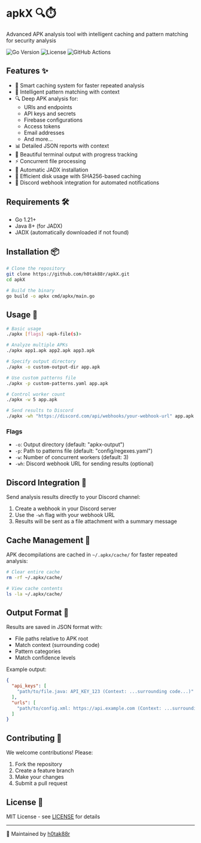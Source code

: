 # apkX 🔍⏱️

Advanced APK analysis tool with intelligent caching and pattern matching for security analysis

![Go Version](https://img.shields.io/badge/go-1.21+-blue.svg)
![License](https://img.shields.io/badge/license-MIT-green.svg)
![GitHub Actions](https://img.shields.io/github/actions/workflow/status/h0tak88r/apkX/build.yml)

## Features ✨
- 🚀 Smart caching system for faster repeated analysis
- 🎯 Intelligent pattern matching with context
- 🔍 Deep APK analysis for:
  - URIs and endpoints
  - API keys and secrets
  - Firebase configurations
  - Access tokens
  - Email addresses
  - And more...
- 📊 Detailed JSON reports with context
- 🎨 Beautiful terminal output with progress tracking
- ⚡ Concurrent file processing
- 🔄 Automatic JADX installation
- 💾 Efficient disk usage with SHA256-based caching
- 🤖 Discord webhook integration for automated notifications

## Requirements 🛠️
- Go 1.21+
- Java 8+ (for JADX)
- JADX (automatically downloaded if not found)

## Installation 📦
```bash
# Clone the repository
git clone https://github.com/h0tak88r/apkX.git
cd apkX

# Build the binary
go build -o apkx cmd/apkx/main.go
```

## Usage 🚀
```bash
# Basic usage
./apkx [flags] <apk-file(s)>

# Analyze multiple APKs
./apkx app1.apk app2.apk app3.apk

# Specify output directory
./apkx -o custom-output-dir app.apk

# Use custom patterns file
./apkx -p custom-patterns.yaml app.apk

# Control worker count
./apkx -w 5 app.apk

# Send results to Discord
./apkx -wh "https://discord.com/api/webhooks/your-webhook-url" app.apk
```

### Flags
- `-o`: Output directory (default: "apkx-output")
- `-p`: Path to patterns file (default: "config/regexes.yaml")
- `-w`: Number of concurrent workers (default: 3)
- `-wh`: Discord webhook URL for sending results (optional)

## Discord Integration 🤖
Send analysis results directly to your Discord channel:
1. Create a webhook in your Discord server
2. Use the `-wh` flag with your webhook URL
3. Results will be sent as a file attachment with a summary message

## Cache Management 💾
APK decompilations are cached in `~/.apkx/cache/` for faster repeated analysis:
```bash
# Clear entire cache
rm -rf ~/.apkx/cache/

# View cache contents
ls -la ~/.apkx/cache/
```

## Output Format 📝
Results are saved in JSON format with:
- File paths relative to APK root
- Match context (surrounding code)
- Pattern categories
- Match confidence levels

Example output:
```json
{
  "api_keys": [
    "path/to/file.java: API_KEY_123 (Context: ...surrounding code...)"
  ],
  "urls": [
    "path/to/config.xml: https://api.example.com (Context: ...surrounding code...)"
  ]
}
```

## Contributing 🤝
We welcome contributions! Please:
1. Fork the repository
2. Create a feature branch
3. Make your changes
4. Submit a pull request

## License 📄
MIT License - see [LICENSE](LICENSE) for details

---

🔧 Maintained by [h0tak88r](https://github.com/h0tak88r)